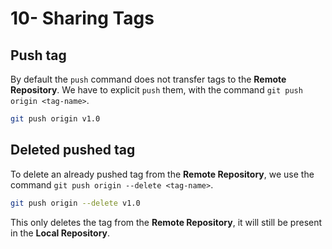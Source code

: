 # 10- Sharing Tags

## Push tag

By default the `push` command does not transfer tags to the **Remote Repository**. We have to explicit `push` them, with the command `git push origin <tag-name>`.

```zsh
git push origin v1.0
```

## Deleted pushed tag

To delete an already pushed tag from the **Remote Repository**, we use the command `git push origin --delete <tag-name>`.

```zsh
git push origin --delete v1.0
```

This only deletes the tag from the **Remote Repository**, it will still be present in the **Local Repository**.
